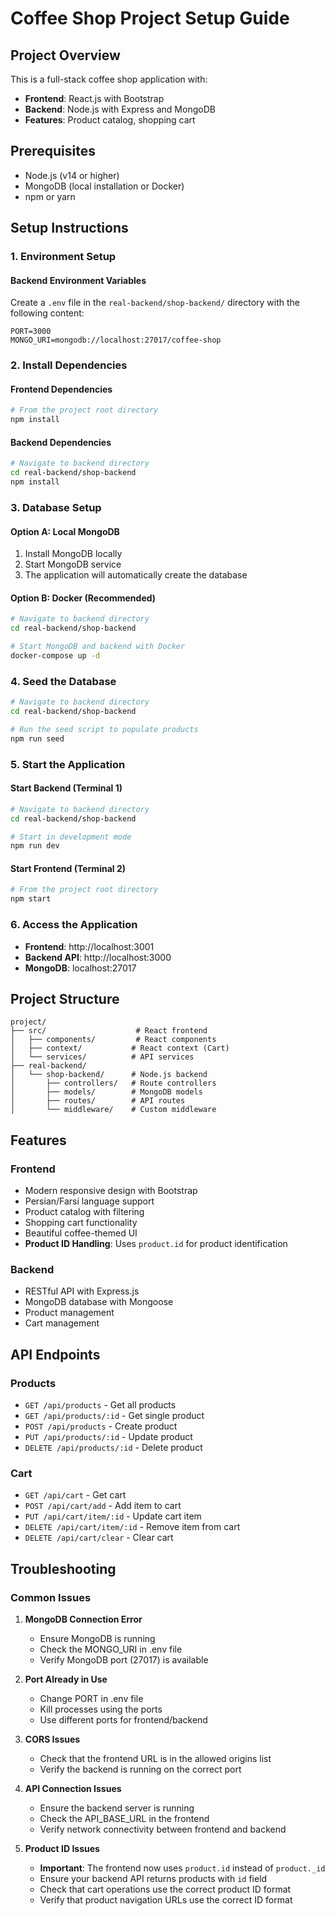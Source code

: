 # Coffee Shop Project Setup Guide

## Project Overview
This is a full-stack coffee shop application with:
- **Frontend**: React.js with Bootstrap
- **Backend**: Node.js with Express and MongoDB
- **Features**: Product catalog, shopping cart

## Prerequisites
- Node.js (v14 or higher)
- MongoDB (local installation or Docker)
- npm or yarn

## Setup Instructions

### 1. Environment Setup

#### Backend Environment Variables
Create a `.env` file in the `real-backend/shop-backend/` directory with the following content:

```
PORT=3000
MONGO_URI=mongodb://localhost:27017/coffee-shop
```

### 2. Install Dependencies

#### Frontend Dependencies
```bash
# From the project root directory
npm install
```

#### Backend Dependencies
```bash
# Navigate to backend directory
cd real-backend/shop-backend
npm install
```

### 3. Database Setup

#### Option A: Local MongoDB
1. Install MongoDB locally
2. Start MongoDB service
3. The application will automatically create the database

#### Option B: Docker (Recommended)
```bash
# Navigate to backend directory
cd real-backend/shop-backend

# Start MongoDB and backend with Docker
docker-compose up -d
```

### 4. Seed the Database
```bash
# Navigate to backend directory
cd real-backend/shop-backend

# Run the seed script to populate products
npm run seed
```

### 5. Start the Application

#### Start Backend (Terminal 1)
```bash
# Navigate to backend directory
cd real-backend/shop-backend

# Start in development mode
npm run dev
```

#### Start Frontend (Terminal 2)
```bash
# From the project root directory
npm start
```

### 6. Access the Application
- **Frontend**: http://localhost:3001
- **Backend API**: http://localhost:3000
- **MongoDB**: localhost:27017

## Project Structure

```
project/
├── src/                    # React frontend
│   ├── components/         # React components
│   ├── context/           # React context (Cart)
│   └── services/          # API services
├── real-backend/
│   └── shop-backend/      # Node.js backend
│       ├── controllers/   # Route controllers
│       ├── models/        # MongoDB models
│       ├── routes/        # API routes
│       └── middleware/    # Custom middleware
```

## Features

### Frontend
- Modern responsive design with Bootstrap
- Persian/Farsi language support
- Product catalog with filtering
- Shopping cart functionality
- Beautiful coffee-themed UI
- **Product ID Handling**: Uses `product.id` for product identification

### Backend
- RESTful API with Express.js
- MongoDB database with Mongoose
- Product management
- Cart management

## API Endpoints

### Products
- `GET /api/products` - Get all products
- `GET /api/products/:id` - Get single product
- `POST /api/products` - Create product
- `PUT /api/products/:id` - Update product
- `DELETE /api/products/:id` - Delete product

### Cart
- `GET /api/cart` - Get cart
- `POST /api/cart/add` - Add item to cart
- `PUT /api/cart/item/:id` - Update cart item
- `DELETE /api/cart/item/:id` - Remove item from cart
- `DELETE /api/cart/clear` - Clear cart

## Troubleshooting

### Common Issues

1. **MongoDB Connection Error**
   - Ensure MongoDB is running
   - Check the MONGO_URI in .env file
   - Verify MongoDB port (27017) is available

2. **Port Already in Use**
   - Change PORT in .env file
   - Kill processes using the ports
   - Use different ports for frontend/backend

3. **CORS Issues**
   - Check that the frontend URL is in the allowed origins list
   - Verify the backend is running on the correct port

4. **API Connection Issues**
   - Ensure the backend server is running
   - Check the API_BASE_URL in the frontend
   - Verify network connectivity between frontend and backend

5. **Product ID Issues**
   - **Important**: The frontend now uses `product.id` instead of `product._id`
   - Ensure your backend API returns products with `id` field
   - Check that cart operations use the correct product ID format
   - Verify that product navigation URLs use the correct ID format 